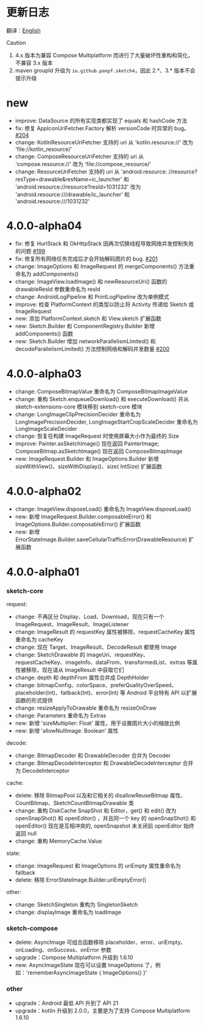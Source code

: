 # 更新日志

翻译：[English](CHANGELOG.md)

> [!CAUTION]
> 1. 4.x 版本为兼容 Compose Multiplatform 而进行了大量破坏性重构和简化，不兼容 3.x 版本
> 2. maven groupId 升级为 `io.github.panpf.sketch4`，因此 2.\*、3.\* 版本不会提示升级

# new

* improve: DataSource 的所有实现类都实现了 equals 和 hashCode 方法
* fix: 修复 AppIconUriFetcher.Factory 解析 versionCode 时异常的
  bug。[#204](https://github.com/panpf/sketch/issues/204)
* change: KotlinResourceUriFetcher 支持的 uri 从 'kotlin.resource://' 改为 'file://kotlin_resource/'
* change: ComposeResourceUriFetcher 支持的 uri 从 'compose.resource://'
  改为 'file://compose_resource/'
* change: ResourceUriFetcher 支持的 uri 从 'android.resource:
  //resource?resType=drawable&resName=ic_launcher' 和 'android.resource://resource?resId=1031232'
  改为 'android.resource:///drawable/ic_launcher' 和 'android.resource:///1031232'

# 4.0.0-alpha04

* fix: 修复 HurlStack 和 OkHttpStack
  因再次切换线程导致网络并发控制失败的问题 [#199](https://github.com/panpf/sketch/issues/199)
* fix: 修复所有网络任务完成后才会开始解码图片的
  bug. [#201](https://github.com/panpf/sketch/issues/201)
* change: ImageOptions 和 ImageRequest 的 mergeComponents() 方法重命名为 addComponents()
* change: ImageView.loadImage() 和 newResourceUri() 函数的 drawableResId 参数重命名为 resId
* change: AndroidLogPipeline 和 PrintLogPipeline 改为单例模式
* improve: 检查 PlatformContext 的类型以防止将 Activity 传递给 Sketch 或 ImageRequest
* new: 添加 PlatformContext.sketch 和 View.sketch 扩展函数
* new: Sketch.Builder 和 ComponentRegistry.Builder 新增 addComponents() 函数
* new: Sketch.Builder 增加 networkParallelismLimited() 和 decodeParallelismLimited()
  方法控制网络和解码并发数量 [#200](https://github.com/panpf/sketch/issues/200)

# 4.0.0-alpha03

* change: ComposeBitmapValue 重命名为 ComposeBitmapImageValue
* change: 重构 Sketch.enqueueDownload() 和 executeDownload() 并从 sketch-extensions-core 模块移到
  sketch-core 模块
* change: LongImageClipPrecisionDecider 重命名为 LongImagePrecisionDecider,
  LongImageStartCropScaleDecider 重命名为 LongImageScaleDecider
* change: 恢复在构建 ImageRequest 时使用屏幕大小作为最终的 Size
* improve: Painter.asSketchImage() 现在返回 PainterImage; ComposeBitmap.asSketchImage() 现在返回
  ComposeBitmapImage
* new: ImageRequest.Builder 和 ImageOptions.Builder 新增 sizeWithView()、sizeWithDisplay()、size(
  IntSize) 扩展函数

# 4.0.0-alpha02

* change: ImageView.disposeLoad() 重命名为 ImageView.disposeLoad()
* new: 新增 ImageRequest.Builder.composableError() 和 ImageOptions.Builder.composableError() 扩展函数
* new: 新增 ErrorStateImage.Builder.saveCellularTrafficError(DrawableResource) 扩展函数

# 4.0.0-alpha01

### sketch-core

request:

* change: 不再区分 Display、Load、Download，现在只有一个 ImageRequest、ImageResult、ImageListener
* change: ImageResult 的 requestKey 属性被移除、requestCacheKey 属性重命名为 cacheKey
* change: 现在 Target、ImageResult、DecodeResult 都使用 Image
* change: SketchDrawable 的
  imageUri、requestKey、requestCacheKey、imageInfo、dataFrom、transformedList、extras 等属性被移除，现在请从
  ImageResult 中获取它们
* change: depth 和 depthFrom 属性合并成 DepthHolder
* change: bitmapConfig、colorSpace、preferQualityOverSpeed、placeholder(Int)、fallback(Int)、error(Int) 等
  Android 平台特有 API 以扩展函数的形式提供
* change: resizeApplyToDrawable 重命名为 resizeOnDraw
* change: Parameters 重命名为 Extras
* new: 新增 'sizeMultiplier: Float' 属性，用于设置图片大小的缩放比例
* new: 新增 'allowNullImage: Boolean' 属性

decode:

* change: BitmapDecoder 和 DrawableDecoder 合并为 Decoder
* change: BitmapDecodeInterceptor 和 DrawableDecodeInterceptor 合并为 DecodeInterceptor

cache:

* delete: 移除 BitmapPool 以及和它相关的 disallowReuseBitmap
  属性、CountBitmap、SketchCountBitmapDrawable 类
* change: 重构 DiskCache SnapShot 和 Editor，get() 和 edit() 改为 openSnapShot() 和 openEditor()
  ，并且同一个 key 的 openSnapShot() 和 openEditor() 现在是互相冲突的, openSnapshot 未关闭前
  openEditor 始终返回 null
* change: 重构 MemoryCache.Value

state:

* change: ImageRequest 和 ImageOptions 的 uriEmpty 属性重命名为 fallback
* delete: 移除 ErrorStateImage.Builder.uriEmptyError()

other:

* change: SketchSingleton 重构为 SingletonSketch
* change: displayImage 重命名为 loadImage

### sketch-compose

* delete: AsyncImage 可组合函数移除 placeholder、error、uriEmpty、onLoading、onSuccess、onError 参数
* upgrade：Compose Multiplatform 升级到 1.6.10
* new: AsyncImageState 现在可以设置 ImageOptions 了，例如：'rememberAsyncImageState {
  ImageOptions() }'

### other

* upgrade：Android 最低 API 升到了 API 21
* upgrade：kotlin 升级到 2.0.0，主要是为了支持 Compose Multiplatform 1.6.10
